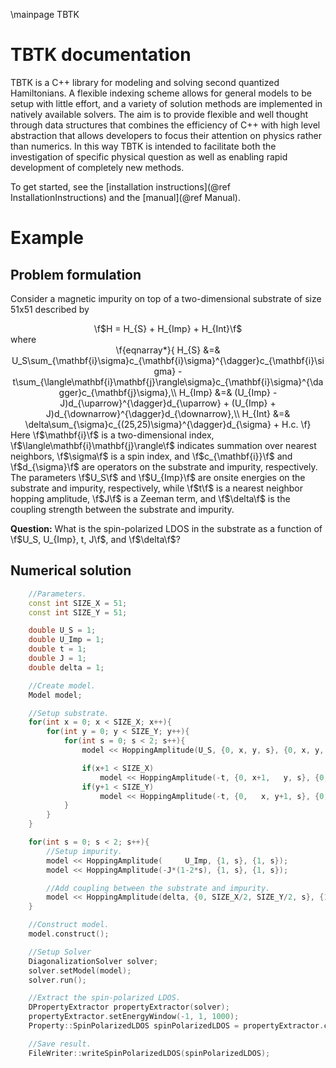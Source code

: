\mainpage TBTK
# TBTK documentation

TBTK is a C++ library for modeling and solving second quantized Hamiltonians.
A flexible indexing scheme allows for general models to be setup with little effort, and a variety of solution methods are implemented in natively available solvers.
The aim is to provide flexible and well thought through data structures that combines the efficiency of C++ with high level abstraction that allows developers to focus their attention on physics rather than numerics. In this way TBTK is intended to facilitate both the investigation of specific physical question as well as enabling rapid development of completely new methods.

To get started, see the [installation instructions](@ref InstallationInstructions) and the [manual](@ref Manual).

# Example
## Problem formulation
Consider a magnetic impurity on top of a two-dimensional substrate of size 51x51 described by
<center>\f$H = H_{S} + H_{Imp} + H_{Int}\f$</center>
where
<center>\f{eqnarray*}{
	H_{S} &=& U_S\sum_{\mathbf{i}\sigma}c_{\mathbf{i}\sigma}^{\dagger}c_{\mathbf{i}\sigma} - t\sum_{\langle\mathbf{i}\mathbf{j}\rangle\sigma}c_{\mathbf{i}\sigma}^{\dagger}c_{\mathbf{j}\sigma},\\
	H_{Imp} &=& (U_{Imp} - J)d_{\uparrow}^{\dagger}d_{\uparrow} + (U_{Imp} + J)d_{\downarrow}^{\dagger}d_{\downarrow},\\
	H_{Int} &=& \delta\sum_{\sigma}c_{(25,25)\sigma}^{\dagger}d_{\sigma} + H.c.
\f}</center>
Here \f$\mathbf{i}\f$ is a two-dimensional index, \f$\langle\mathbf{i}\mathbf{j}\rangle\f$ indicates summation over nearest neighbors, \f$\sigma\f$ is a spin index, and \f$c_{\mathbf{i}}\f$ and \f$d_{\sigma}\f$ are operators on the substrate and impurity, respectively.
The parameters \f$U_S\f$ and \f$U_{Imp}\f$ are onsite energies on the substrate and impurity, respectively, while \f$t\f$ is a nearest neighbor hopping amplitude, \f$J\f$ is a Zeeman term, and \f$\delta\f$ is the coupling strength between the substrate and impurity.

<b>Question:</b> What is the spin-polarized LDOS in the substrate as a function of \f$U_S, U_{Imp}, t, J\f$, and \f$\delta\f$?

## Numerical solution
```cpp
	//Parameters.
	const int SIZE_X = 51;
	const int SIZE_Y = 51;

	double U_S = 1;
	double U_Imp = 1;
	double t = 1;
	double J = 1;
	double delta = 1;

	//Create model.
	Model model;

	//Setup substrate.
	for(int x = 0; x < SIZE_X; x++){
		for(int y = 0; y < SIZE_Y; y++){
			for(int s = 0; s < 2; s++){
				model << HoppingAmplitude(U_S, {0, x, y, s}, {0, x, y, s});

				if(x+1 < SIZE_X)
					model << HoppingAmplitude(-t, {0, x+1,   y, s}, {0, x, y, s}) + HC;
				if(y+1 < SIZE_Y)
					model << HoppingAmplitude(-t, {0,   x, y+1, s}, {0, x, y, s}) + HC;
			}
		}
	}

	for(int s = 0; s < 2; s++){
		//Setup impurity.
		model << HoppingAmplitude(     U_Imp, {1, s}, {1, s});
		model << HoppingAmplitude(-J*(1-2*s), {1, s}, {1, s});

		//Add coupling between the substrate and impurity.
		model << HoppingAmplitude(delta, {0, SIZE_X/2, SIZE_Y/2, s}, {1, s}) + HC;
	}

	//Construct model.
	model.construct();

	//Setup Solver
	DiagonalizationSolver solver;
	solver.setModel(model);
	solver.run();

	//Extract the spin-polarized LDOS.
	DPropertyExtractor propertyExtractor(solver);
	propertyExtractor.setEnergyWindow(-1, 1, 1000);
	Property::SpinPolarizedLDOS spinPolarizedLDOS = propertyExtractor.calculateSpinPolarizedLDOS({{0, ___, ___, IDX_SPIN}});

	//Save result.
	FileWriter::writeSpinPolarizedLDOS(spinPolarizedLDOS);
```
